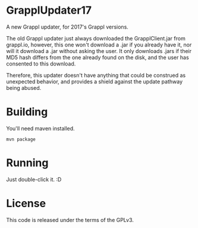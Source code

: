 # GrapplUpdater17

A new Grappl updater, for 2017's Grappl versions.


The old Grappl updater just always downloaded the GrapplClient.jar from grappl.io, however, this one won't download a .jar
if you already have it, nor will it download a .jar without asking the user. It only
downloads .jars if their MD5 hash differs from the one already found
on the disk, and the user has consented to this download.


Therefore, this updater doesn't have anything that could be construed as unexpected behavior, and provides a shield against the update pathway being abused.

# Building
You'll need maven installed.

    mvn package

# Running

Just double-click it. :D

# License

This code is released under the terms of the GPLv3.